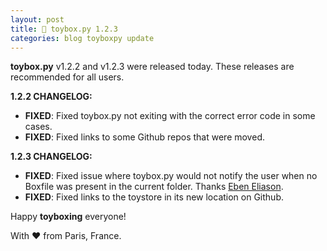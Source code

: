 ```yaml
---
layout: post
title: 🧸 toybox.py 1.2.3
categories: blog toyboxpy update
---
```


**toybox.py** v1.2.2 and v1.2.3 were released today. These releases are recommended for all users.

**1.2.2 CHANGELOG:**
- **FIXED**: Fixed toybox.py not exiting with the correct error code in some cases.
- **FIXED**: Fixed links to some Github repos that were moved.

**1.2.3 CHANGELOG:**
- **FIXED**: Fixed issue where toybox.py would not notify the user when no Boxfile was present in the current folder. Thanks [Eben Eliason](https://github.com/ebeneliason).
- **FIXED**: Fixed links to the toystore in its new location on Github.

Happy **toyboxing** everyone!

With ❤️ from Paris, France.

